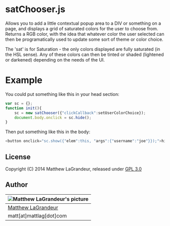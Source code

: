 # satChooser.js
Allows you to add a little contextual popup area to a DIV or something on a page, and displays a grid of saturated colors for the user to choose from.  Returns a RGB color, with the idea that whatever color the user selected can then be programatically used to update some sort of theme or color choice.

The 'sat' is for Saturation - the only colors displayed are fully saturated (in the HSL sense).  Any of these colors can then be tinted or shaded (lightened or darkened) depending on the needs of the UI.

# Example
You could put something like this in your head section:
```javascript
var sc = {};
function init(){
	sc = new satChooser({"clickCallback":setUserColorChoice});
	document.body.onclick = sc.hide();
}
```

Then put something like this in the body:
```javascript
<button onclick="sc.show({"elem":this, "args":{"username":"joe"}});">hi, joe! choose a color</button>
```

## License
Copyright (C) 2014 Matthew LaGrandeur, released under [GPL 3.0](https://www.gnu.org/licenses/gpl-3.0-standalone.html)

## Author
| ![Matthew LaGrandeur's picture](https://1.gravatar.com/avatar/f6f7b963adc54db7e713d7bd5f4903ec?s=70) |
|---|
| [Matthew LaGrandeur](http://mattlag.com/) |
| matt[at]mattlag[dot]com |



